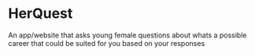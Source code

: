 # HerQuest

An app/website that asks young female questions about whats a possible career that could be suited for you based on your responses
